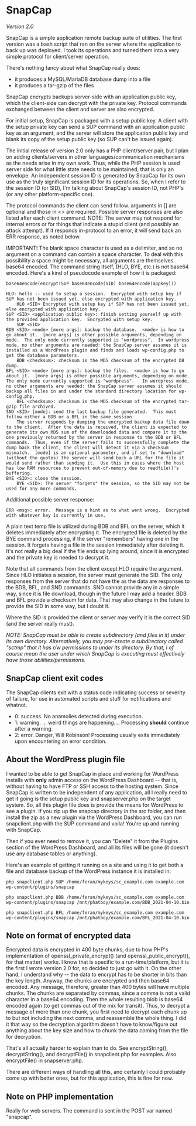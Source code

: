 # SnapCap

*Version 2.0*

SnapCap is a simple application remote backup suite of utilities.  The first version was a bash script that ran on the server where the application to back up was deployed.  I took its operations and turned them into a very simple protocol for client/server operation.

There's nothing fancy about what SnapCap really does:
- it produces a MySQL/MariaDB database dump into a file
- it produces a tar-gzip of the files

SnapCap encrypts backups server-side with an application public key, which the client-side can decrypt with the private key.  Protocol commands exchanged between the client and server are also encrypted.

For initial setup, SnapCap is packaged with a setup public key.  A client with the setup private key can send a SUP command with an application public key as an argument, and the server will store the application public key and blank its copy of the setup public key (so SUP can't be issued again).

The initial release of version 2.0 only has a PHP client/server pair, but I plan on adding clients/servers in other languages/communication mechanisms as the needs arise in my own work.  Thus, while the PHP session is used server side for what little state needs to be maintained, that is only an envelope.  An independent session ID is generated by SnapCap for its own use as the truly significant session ID for its operations.  So, when I refer to the session ID (or SID), I'm talking about SnapCap's session ID, not PHP's (or any other platform-specific one).

The protocol commands the client can send follow.  arguments in [] are optional and those in <> are required.  Possible server responses are also listed after each client command.  NOTE: The server may not respond for internal errors or for things that indicate a stupid client (and possibly an attack attempt).  If it responds in-protocol to an error, it will send back an ERR response, as noted below.

IMPORTANT! The blank space character is used as a delimiter, and so no argument on a command can contain a space character.  To deal with this possibility a space might be necessary, all arguments are themselves base64 encoded.  The command string itself, (HLO, BYE, etc.) is not base64 encoded.  Here's a kind of pseudocode example of how it is packaged:

`base64encode(encrypt(SUP base64encode(SID) base64encode(appkey)))`

```
HLO: hello -- used to setup a session.  Encrypted with setup key if SUP has not been issued yet, else encrypted with application key.
    HLO <SID> Encrypted with setup key if SUP has not been issued yet, else encrypted with application key.
SUP <SID> <application public key>: finish setting yourself up with the provided application key.  Encrypted with setup key.
    SUP <SID>
BDB <SID> <mode> [more args]: backup the database.  <mode> is how to go about it.  [more args] is other possible arguments, depending on mode.  The only mode currently supported is "wordpress".  In wordpress mode, no other arguments are needed: the SnapCap server assumes it is installed as a WordPress plugin and finds and loads wp-config.php to get the database parameters.
	BDB <checksum>: checksum is the MD5 checksum of the encrypted DB dump.
BFL <SID> <mode> [more args]: backup the files.  <mode> is how to go about it.  [more args] is other possible arguments, depending on mode.  The only mode currently supported is "wordpress".   In wordpress mode, no other arguments are needed: the SnapCap server assumes it should backup all files in and under the standard directory location for wp-config.php.
	BFL <checksum>: checksum is the MD5 checksum of the encrypted tar-gzip file archived.
SND <SID> [mode]: send the last backup file generated.  This must follow either a BDB or a BFL in the same session. 
    The server responds by dumping the encrypted backup data file down to the client.  After the data is received, the client is expected to generate its own MD5 sum of the downloaded data and compare it to the one previously returned by the server in response to the BDB or BFL commands.  Thus, even if the server fails to successfully complete the dump back the client, the client will detect it via a checksum mismatch.  [mode] is an optional parameter, and if set to "download" (without the quotes) the server will send back a URL for the file it would send rather than sending it.  Use this in cases where the host has low RAM resources to prevent out-of-memory due to readfile()'s buffering.
BYE <SID>: close the session.
	BYE <SID>: The server "forgets" the session, so the SID may not be used for any more commands.
```

Additional possible server response:

`ERR <msg>: error.  Message is a hint as to what went wrong.  Encrypted with whatever key is currently in use.`

A plain text temp file is utilized during BDB and BFL on the server, which it deletes immediately after encrypting it.  The encrypted file is deleted by the BYE command processing, if the server "remembers" having one in the session.  It forgets having a file in the session immediately after deleting it.  It's not really a big deal if the file ends up lying around, since it is encrypted and the private key is needed to decrypt it.

Note that all commands from the client except HLO require the <SID> argument.  Since HLO initiates a session, the server must generate the SID.  The only responses from the server that do not have the <SID> as the data are responses to the BDB, BFL, and SND commands.  SND cannot provide any in a simple way, since it is file download, though in the future I may add a header.  BDB and BFL provide a checksum for data.  That may also change in the future to provide the SID in some way, but I doubt it.

Where the SID is provided the client or server may verify it is the correct SID (and the server really must).

*NOTE: SnapCap must be able to create subdirectory (and files in it) under its own directory.  Alternatively, you may pre-create a subdirectory called "sctmp" that it has r/w permissions to under its directory.  By that, I of course mean the user under which SnapCap is executing must effectively have those abilities/permissions.*

## SnapCap client exit codes

The SnapCap clients exit with a status code indicating success or severity of failure, for use in automated scripts and stuff for notifications and whatnot.

- 0: success. No anamolies detected during execution.
- 1: warning. ... weird things are happening.... Processing **should** continue after a warning.
- 2: error. Danger, Will Robinson!  Processing usually exits immediately upon encountering an error condition.

## About the WordPress plugin file

I wanted to be able to get SnapCap in place and working for WordPress installs with **only** admin access on the WordPress Dashboard -- that is, without having to have FTP or SSH access to the hosting system.  Since SnapCap is written to be independent of any application, all I really need to get it going is the setup public key and snapserver.php on the target system.  So, all this plugin file does is provide the means for WordPress to see a plugin.  If you zip up the snapcap directory in the src folder, and then install the zip as a new plugin via the WordPress Dashboard, you can run snapclient.php with the SUP command and voila! You're up and running with SnapCap.

Then if you ever need to remove it, you can "Delete" it from the Plugins section of the WordPress Dashboard, and all its files will be gone (it doesn't use any database tables or anything).

Here's an example of getting it running on a site and using it to get both a file and database backup of the WordPress instance it is installed in:

```
php snapclient.php SUP /home/feran/mykeys/sc_example.com example.com wp-content/plugins/snapcap

php snapclient.php BDB /home/feran/mykeys/sc_example.com example.com wp-content/plugins/snapcap /mnt/phatboy/example.com/BDB_2021-04-10.bin

php snapclient.php BFL /home/feran/mykeys/sc_example.com example.com wp-content/plugins/snapcap /mnt/phatboy/example.com/BFL_2021-04-10.bin
```

## Note on format of encrypted data

Encrypted data is encrypted in 400 byte chunks, due to how PHP's implementation of openssl_private_encrypt() (and openssl_public_encrypt(), for that matter) works.  I know that is specific to a run-time/platform, but it is the first I wrote version 2.0 for, so decided to just go with it.  On the other hand, I understand why -- the data to encrypt has to be shorter in bits than the key length.  Anyway, the chunks are encrypted and then base64 encoded.  Any message, therefore, greater than 400 bytes will have multiple chunks.  The chunks are separated by commas, since a comma is not a valid character in a base64 encoding.  Then the whole resulting blob is base64 encoded again (to get commas out of the mix for transit). Thus, to decrypt a message of more than one chunk, you first need to decrypt each chunk up to but not including the next comma, and reassemble the whole thing.  I did it that way so the decryption algorithm doesn't have to know/figure out anything about the key size and how to chunk the data coming from the file for decryption.

That's all actually harder to explain than to do.  See encryptString(), decryptString(), and decryptFile() in snapclient.php for examples.  Also encryptFile() in snapserver.php.

There are different ways of handling all this, and certainly I could probably come up with better ones, but for this application, this is fine for now.

## Note on PHP implementation

Really for web servers.  The command is sent in the POST var named "snapcap".

